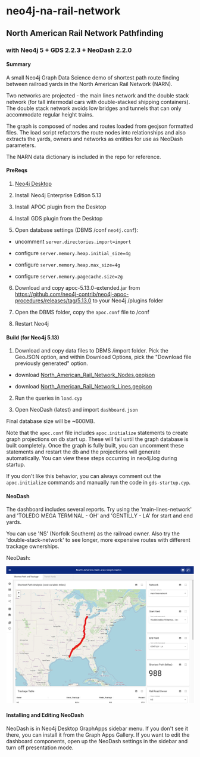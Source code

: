 # neo4j-na-rail-network
## North American Rail Network Pathfinding
### with Neo4j 5 + GDS 2.2.3 + NeoDash 2.2.0

#### Summary

A small Neo4j Graph Data Science demo of shortest path route finding between railroad yards in the North American Rail Network (NARN).

Two networks are projected - the main lines network and the double stack network (for tall intermodal cars with double-stacked shipping containers). The double stack network avoids low bridges and tunnels that can only accommodate regular height trains.

The graph is composed of nodes and routes loaded from geojson formatted files. The load script refactors the route nodes into relationships and also extracts the yards, owners and networks as entities for use as NeoDash parameters.

The NARN data dictionary is included in the repo for reference.

#### PreReqs

1. [Neo4j Desktop](https://neo4j.com/download)

2. Install Neo4j Enterprise Edition 5.13

3. Install APOC plugin from the Desktop

4. Install GDS plugin from the Desktop

5. Open database settings (DBMS /conf `neo4j.conf`):

  * uncomment `server.directories.import=import`

  * configure `server.memory.heap.initial_size=4g`

  * configure `server.memory.heap.max_size=4g`

  * configure `server.memory.pagecache.size=2g`

6. Download and copy apoc-5.13.0-extended.jar from  https://github.com/neo4j-contrib/neo4j-apoc-procedures/releases/tag/5.13.0 to your Neo4j /plugins folder

7. Open the DBMS folder, copy the `apoc.conf` file to /conf

8. Restart Neo4j

#### Build (for Neo4j 5.13)

1. Download and copy data files to DBMS /import folder.  Pick the GeoJSON option, and within Download Options, pick the "Download file previously generated" option.

  * download [North_American_Rail_Network_Nodes.geojson](https://hub.arcgis.com/datasets/usdot::north-american-rail-network-nodes/explore)

  * download [North_American_Rail_Network_Lines.geojson](https://hub.arcgis.com/datasets/usdot::north-american-rail-network-lines/explore)

2. Run the queries in `load.cyp`

3. Open NeoDash (latest) and import `dashboard.json`

Final database size will be ~600MB.

Note that the `apoc.conf` file includes `apoc.initialize` statements to create graph projections on db start up. These will fail until the graph database is built completely. Once the graph is fully built, you can uncomment these statements and restart the db and the projections will generate automatically.  You can view these steps occurring in neo4j.log during startup.

If you don't like this behavior, you can always comment out the `apoc.initialize` commands and manually run the code in `gds-startup.cyp`.

#### NeoDash

The dashboard includes several reports.  Try using the 'main-lines-network' and 'TOLEDO MEGA TERMINAL - OH' and 'GENTILLY - LA' for start and end yards.

You can use 'NS' (Norfolk Southern) as the railroad owner. Also try the 'double-stack-network' to see longer, more expensive routes with different trackage ownerships.

NeoDash:

![NeoDash](narn-image.png)

#### Installing and Editing NeoDash
NeoDash is in Neo4j Desktop GraphApps sidebar menu.
If you don't see it there, you can install it from the Graph Apps Gallery.
If you want to edit the dashboard components, open up the NeoDash settings in the sidebar and turn off presentation mode.
